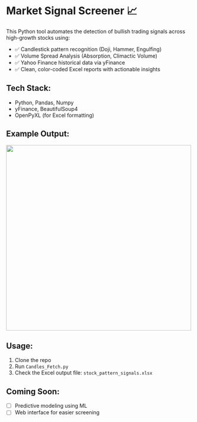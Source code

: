 # Market Signal Screener 📈

This Python tool automates the detection of bullish trading signals across high-growth stocks using:

- ✅ Candlestick pattern recognition (Doji, Hammer, Engulfing)
- ✅ Volume Spread Analysis (Absorption, Climactic Volume)
- ✅ Yahoo Finance historical data via yFinance
- ✅ Clean, color-coded Excel reports with actionable insights

## Tech Stack:
- Python, Pandas, Numpy
- yFinance, BeautifulSoup4
- OpenPyXL (for Excel formatting)

## Example Output:
<img src="sample_output.png" width="500"/>

## Usage:
1. Clone the repo
2. Run `Candles_Fetch.py`
3. Check the Excel output file: `stock_pattern_signals.xlsx`

## Coming Soon:
- [ ] Predictive modeling using ML
- [ ] Web interface for easier screening

